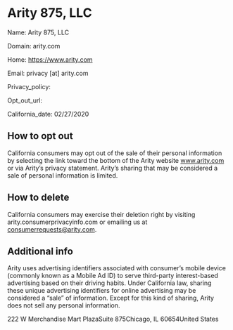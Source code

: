 
# Arity 875, LLC

Name: Arity 875, LLC

Domain: arity.com

Home: https://www.arity.com

Email: privacy [at] arity.com

Privacy_policy: 

Opt_out_url: 

California_date: 02/27/2020



## How to opt out

California consumers may opt out of the sale of their personal information by selecting the link toward the bottom of the Arity website www.arity.com or via Arity’s privacy statement. Arity’s sharing that may be considered a sale of personal information is limited.

## How to delete

California consumers may exercise their deletion right by visiting arity.consumerprivacyinfo.com or emailing us at consumerrequests@arity.com.

## Additional info

Arity uses advertising identifiers associated with consumer’s mobile device (commonly known as a Mobile Ad ID) to serve third-party interest-based advertising based on their driving habits. Under California law, sharing these unique advertising identifiers for online advertising may be considered a “sale” of information. Except for this kind of sharing, Arity does not sell any personal information.

222 W Merchandise Mart PlazaSuite 875Chicago, IL 60654United States

